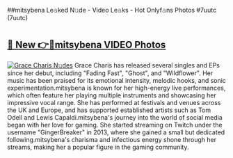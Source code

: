 ##mitsybena Le𝚊ked N𝚞de - Video Le𝚊ks - Hot Onlyf𝚊ns Photos #7uutc (7uutc)

# <h2><a href="https://mediaupload.pro?title=mitsybena&ref=9FEB">🔗 New 👉🔴mitsybena VIDEO Photos</a></h2>

[![Grace Charis N𝚞des](https://i.imgur.com/rIISA9y.gif)](https://mediaupload.pro?title=mitsybena&ref=9FEB)
Grace Charis has released several singles and EPs since her debut, including "Fading Fast", "Ghost", and "Wildflower". Her music has been praised for its emotional intensity, melodic hooks, and sonic experimentation.mitsybena is known for her high-energy live performances, which often feature her playing multiple instruments and showcasing her impressive vocal range. She has performed at festivals and venues across the UK and Europe, and has supported established artists such as Tom Odell and Lewis Capaldi.mitsybena's journey into the world of social media began with her love for gaming. She started streaming on Twitch under the username "GingerBreaker" in 2013, where she gained a small but dedicated following.mitsybena's charisma and infectious energy shone through her streams, making her a popular figure in the gaming community.